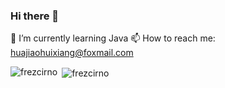### Hi there 👋


 🌱 I’m currently learning Java
 📫 How to reach me: huajiaohuixiang@foxmail.com

<p>
    <img align="left"
        src="https://github-readme-stats.vercel.app/api/top-langs/?username=huajiaohuixiang&layout=compact&langs_count=10&show_icons=true&locale=en"
        alt="frezcirno" />
</p>
<p>&nbsp;<img align="center"
        src="https://github-readme-stats.vercel.app/api?username=huajiaohuixiang&show_icons=true&locale=en&hide_title=true" alt="frezcirno" />
</p>

<!--
**huajiaohuixiang/huajiaohuixiang** is a ✨ _special_ ✨ repository because its `README.md` (this file) appears on your GitHub profile.

Here are some ideas to get you started:

- 🔭 I’m currently working on ...

- 👯 I’m looking to collaborate on ...
- 🤔 I’m looking for help with ...
- 💬 Ask me about ...
- 
- 😄 Pronouns: ...
- ⚡ Fun fact: ...
-->
